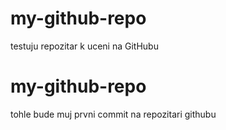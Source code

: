 # my-github-repo

testuju repozitar k uceni na GitHubu

# my-github-repo
tohle bude muj prvni commit na repozitari githubu
